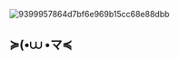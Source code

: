 
![9399957864d7bf6e969b15cc68e88dbb](https://github.com/user-attachments/assets/6485a2cc-3293-41b7-a90c-bcab33d6f7bf)


## ≽(•⩊ •マ≼

<!--
**eartheia/eartheia** is a ✨ _special_ ✨ repository because its `README.md` (this file) appears on your GitHub profile.

Here are some ideas to get you started:

- 🔭 I’m currently working on ...
- 🌱 I’m currently learning ...
- 👯 I’m looking to collaborate on ...
- 🤔 I’m looking for help with ...
- 💬 Ask me about ...
- 📫 How to reach me: ...
- 😄 Pronouns: ...
- ⚡ Fun fact: ...
-->
